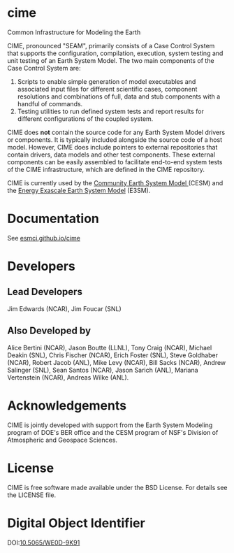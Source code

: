 # cime
Common Infrastructure for Modeling the Earth

CIME, pronounced "SEAM", primarily consists of a Case Control System that supports the configuration, compilation, execution, system testing and unit testing of an Earth System Model. The two main components of the Case Control System are:

1. Scripts to enable simple generation of model executables and associated input files for different scientific cases, component resolutions and combinations of full, data and stub components with a handful of commands.
2. Testing utilities to run defined system tests and report results for different configurations of the coupled system.

CIME does **not** contain the source code for any Earth System Model drivers or components. It is typically included alongside the source code of a host model. However, CIME does include pointers to external repositories that contain drivers, data models and other test components. These external components can be easily assembled to facilitate end-to-end system tests of the CIME infrastructure, which are defined in the CIME repository.

CIME is currently used by the
<a href="http://www2.cesm.ucar.edu">Community Earth System Model </a>
     (CESM) and the <a href="https://climatemodeling.science.energy.gov/projects/energy-exascale-earth-system-model">
Energy Exascale Earth System Model</a> (E3SM).

# Documentation

See <a href="http://esmci.github.io/cime">esmci.github.io/cime</a>

# Developers

## Lead Developers
Jim Edwards (NCAR), Jim Foucar (SNL)

## Also Developed by
Alice Bertini (NCAR), Jason Boutte (LLNL), Tony Craig (NCAR), Michael Deakin (SNL), Chris Fischer (NCAR), Erich Foster (SNL), Steve Goldhaber (NCAR), Robert Jacob (ANL), Mike Levy (NCAR), Bill Sacks (NCAR), Andrew Salinger (SNL), Sean Santos (NCAR), Jason Sarich (ANL), Mariana Vertenstein (NCAR), Andreas Wilke (ANL).

# Acknowledgements

CIME is jointly developed with support from the Earth System Modeling program of DOE's BER office and the CESM program
of NSF's Division of Atmospheric and Geospace Sciences.

# License

CIME is free software made available under the BSD License. For details see the LICENSE file.

# Digital Object Identifier

DOI:[10.5065/WE0D-9K91](http://dx.doi.org/10.5065/WE0D-9K91)
